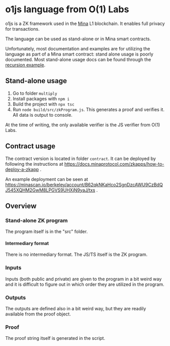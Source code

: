 # o1js language from O(1) Labs

o1js is a ZK framework used in the [Mina](https://minaprotocol.com/) L1 blockchain. It enables full privacy for transactions.

The language can be used as stand-alone or in Mina smart contracts.

Unfortunately, most documentation and examples are for utilizing the language as part of a Mina smart contract: stand alone usage is poorly documented. Most stand-alone usage docs can be found through the [recursion example](https://docs.minaprotocol.com/zkapps/tutorials/recursion).

## Stand-alone usage

1. Go to folder `multiply`
1. Install packages with `npm i`
1. Build the project with `npx tsc`
1. Run `node build/src/zkProgram.js`. This generates a proof and verifies it. All data is output to console.

At the time of writing, the only available verifier is the JS verifier from O(1) Labs.

## Contract usage

The contract version is located in folder `contract`. It can be deployed by following the instructions at https://docs.minaprotocol.com/zkapps/how-to-deploy-a-zkapp .

An example deployment can be seen at https://minascan.io/berkeley/account/B62qkNKaHco2SgnDzcAWU9CzBdQJ545XQHM2GwM8LPGVS9UHXjN9yaJ/txs .

## Overview

### Stand-alone ZK program

The program itself is in the "src" folder.

#### Intermediary format

There is no intermediary format. The JS/TS itself is the ZK program.

### Inputs

Inputs (both public and private) are given to the program in a bit weird way and it is difficult to figure out in which order they are utilized in the program.

### Outputs

The outputs are defined also in a bit weird way, but they are readily available from the proof object.

### Proof

The proof string itself is generated in the script.
